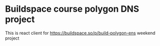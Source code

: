# Buildspace course polygon DNS project

This is react client for https://buildspace.so/p/build-polygon-ens weekend project
